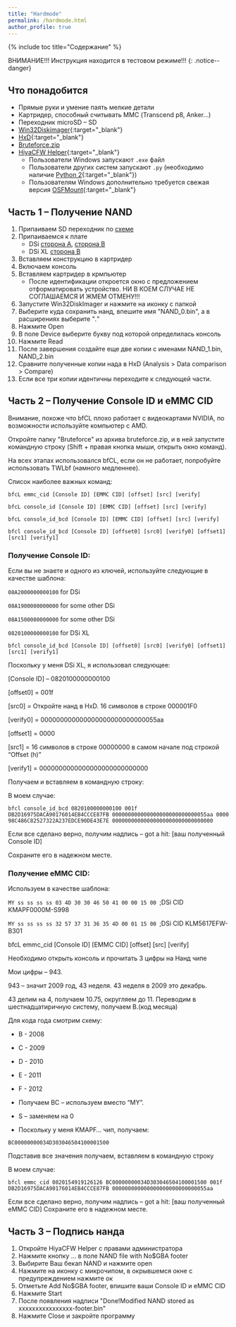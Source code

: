 ```yaml
---
title: "Hardmode"
permalink: /hardmode.html
author_profile: true
---
```


{% include toc title="Содержание" %}

ВНИМАНИЕ!!! Инструкция находится в тестовом режиме!!!
{: .notice--danger}

## Что понадобится
- Прямые руки и умение паять мелкие детали
- Картридер, способный считывать ММС (Transcend p8, Anker…)
- Переходник microSD – SD
- [Win32Diskimager](https://sourceforge.net/projects/win32diskimager/){:target="_blank"}
- [HxD](https://mh-nexus.de/en/downloads.php?product=HxD20){:target="_blank"}
- [Bruteforce.zip](files/Bruteforce.zip)
- [HiyaCFW Helper](https://github.com/mondul/HiyaCFW-Helper/releases){:target="_blank"}
	- Пользователи Windows запускают `.exe` файл
	- Пользователи других систем запускают `.py` (необходимо наличие [Python 2](https://www.python.org/downloads/){:target="_blank"})
	- Пользователям Windows дополнительно требуется свежая версия [OSFMount](https://www.osforensics.com/tools/mount-disk-images.html){:target="_blank"}
 


## Часть 1 – Получение NAND
1.	Припаиваем SD переходник по [схеме](images/hm/sd.jpg)
2.	Припаиваемся к плате
	- DSi [сторона А](images/hm/a.jpg), [сторона B](images/hm/b.png)
	- DSi XL [сторона B](images/hm/xl.png)
3.	Вставляем конструкцию в картридер
4.	Включаем консоль
5.	Вставляем картридер в крмпьютер
	 - После идентификации откроется окно с предложением отформатировать устройство. НИ В КОЕМ СЛУЧАЕ НЕ СОГЛАШАЕМСЯ И ЖМЕМ ОТМЕНУ!!!
6.	Запустите Win32DiskImager  и нажмите на иконку с папкой
7.	Выберите куда сохранить нанд, впешите имя "NAND_0.bin", а в расширениях выберите "*.*"
8.	Нажмите Open
9.	В поле Device выберите букву под которой определилась консоль
10.	Нажмите Read
11.	После завершения создайте еще две копии с именами NAND_1.bin, NAND_2.bin
12.	Сравните полученные копии нада в HxD (Analysis > Data comparison > Compare)
13.	Если все три копии идентичны переходите к следующей части.


## Часть 2 – Получение Console ID и eMMC CID

Внимание, похоже что bfCL плохо работает с видеокартами NVIDIA, по возможности используйте компьютер с AMD.

Откройте папку "Bruteforce" из архива bruteforce.zip, и в ней запустите командную строку (Shift + правая кнопка мыши, открыть окно команд).

На всех этапах использовался bfCL, если он не работает, попробуйте использовать TWLbf (намного медленнее).

Список наиболее важных команд:


`bfcL emmc_cid [Console ID] [EMMC CID] [offset] [src] [verify]`

`bfcL console_id [Console ID] [EMMC CID] [offset] [src] [verify]`

`bfcL console_id_bcd [Console ID] [EMMC CID] [offset] [src] [verify]`

`bfcl console_id_bcd [Console ID] [offset0] [src0] [verify0] [offset1] [src1] [verify1]`

### Получение Console ID:
Если вы не знаете и одного из ключей, используйте следующие в качестве шаблона:

`08A2000000000100` for DSi

`08A1900000000000` for some other DSi

`08A1500000000000` for some other DSi

`0820100000000100` for DSi XL

`bfcl console_id_bcd [Console ID] [offset0] [src0] [verify0] [offset1] [src1] [verify1]`


Поскольку у меня DSi XL, я использовал следующее:

[Console ID] – 0820100000000100

[offset0] = 001f 

[src0] = Откройте нанд в HxD. 16 символов в строке 000001F0 
 
[verify0] = 000000000000000000000000000055aa 

[offset1] = 0000 

[src1] = 16 символов в строке 00000000 в самом начале под строкой “Offset (h)”

[verify1] = 0000000000000000000000000000

Получаем и вставляем в командную строку:

В моем случае:

`bfcl console_id_bcd 0820100000000100 001f DB2D16975DACA90176014EB4CCCE87FB 000000000000000000000000000055aa 0000 98C486C82527322A237EDCE90DE43E7E 00000000000000000000000000000000`

Если все сделано верно, получим надпись – got a hit: [ваш полученный Console ID]

Сохраните его в надежном месте.


### Получение eMMC CID: 

Используем в качестве шаблона:

`MY ss ss ss ss 03 4D 30 30 46 50 41 00 00 15 00 `;DSi CID KMAPF0000M-S998

`MY ss ss ss ss 32 57 37 31 36 35 4D 00 01 15 00 `;DSi CID KLM5617EFW-B301


bfcL emmc_cid [Console ID] [EMMC CID] [offset] [src] [verify] 

Необходимо открыть консоль и прочитать 3 цифры на Нанд чипе 

Мои цифры – 943.

943 – значит 2009 год, 43 неделя. 43 неделя в 2009 это декабрь.

43 делим на 4, получаем 10.75, округляем до 11. Переводим в шестнадцатиричную систему, получаем В.(код месяца)

Для кода года смотрим схему:
- B - 2008 
- C - 2009 
- D - 2010 
- E - 2011 
- F - 2012  

- Получаем ВС – используем вместо “MY”. 
- S – заменяем на 0
- Поскольку у меня KMAPF… чип, получаем:

`BC00000000034D303046504100001500`

Подставив все значения получаем, вставляем в командную строку 

В моем случае:

`bfcl emmc_cid 0820154919126126 BC00000000034D303046504100001500 001f DB2D16975DACA90176014EB4CCCE87FB 000000000000000000000000000055aa`

Если все сделано верно, получим надпись – got a hit: [ваш полученный eMMC CID]
Сохраните его в надежном месте.

## Часть 3 – Подпись нанда
1.	Откройте HiyaCFW Helper с правами администратора
2.	Нажмите кнопку ... в поле NAND file with No$GBA footer
3.	Выбирите Ваш бекап NAND и нажмите open
4.	Нажмите на иконку с микрочипом, в окрывшемся окне с предупреждением нажмите ок
5.	Отметьте Add No$GBA footer, впишите ваши Console ID и eMMC CID
6.	Нажмите Start
7.	После появления надписи "Done!Modified NAND stored as хххххххххххххххх-footer.bin"
8. Нажмите Close и закройте программу








































































































